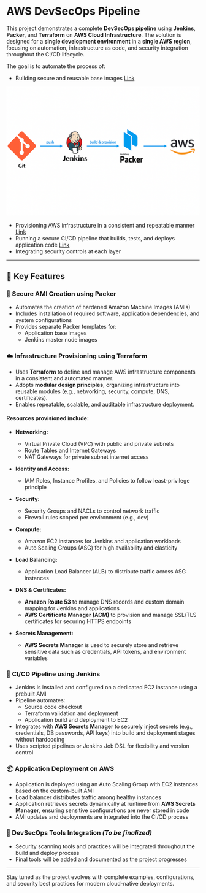 # AWS DevSecOps Pipeline

This project demonstrates a complete **DevSecOps pipeline** using **Jenkins**, **Packer**, and **Terraform** on **AWS Cloud Infrastructure**. The solution is designed for a **single development environment** in a **single AWS region**, focusing on automation, infrastructure as code, and security integration throughout the CI/CD lifecycle.

The goal is to automate the process of:
- Building secure and reusable base images  [Link](https://github.com/AmanSingh881/Creating-Golden-Image-Using-Packer.git)

![Golden image creation](Assets/GoldenImageWorkFlow.png)

- Provisioning AWS infrastructure in a consistent and repeatable manner   [Link](https://github.com/AmanSingh881/Infrastructure-as-Code-Scalable-Web-Hosting-Architecture-with-AWS-and-Terraform.git)
- Running a secure CI/CD pipeline that builds, tests, and deploys application code [Link](https://github.com/AmanSingh881/aws-devsecops-pipeline/tree/main/CI%20CD%20Pipeline)
- Integrating security controls at each layer

---

## 📌 Key Features

### 🔧 Secure AMI Creation using Packer
- Automates the creation of hardened Amazon Machine Images (AMIs)
- Includes installation of required software, application dependencies, and system configurations
- Provides separate Packer templates for:
  - Application base images
  - Jenkins master node images

### ☁️ Infrastructure Provisioning using Terraform
- Uses **Terraform** to define and manage AWS infrastructure components in a consistent and automated manner.
- Adopts **modular design principles**, organizing infrastructure into reusable modules (e.g., networking, security, compute, DNS, certificates).
- Enables repeatable, scalable, and auditable infrastructure deployment.

#### Resources provisioned include:
- **Networking:**
  - Virtual Private Cloud (VPC) with public and private subnets
  - Route Tables and Internet Gateways
  - NAT Gateways for private subnet internet access

- **Identity and Access:**
  - IAM Roles, Instance Profiles, and Policies to follow least-privilege principle

- **Security:**
  - Security Groups and NACLs to control network traffic
  - Firewall rules scoped per environment (e.g., dev)

- **Compute:**
  - Amazon EC2 instances for Jenkins and application workloads
  - Auto Scaling Groups (ASG) for high availability and elasticity

- **Load Balancing:**
  - Application Load Balancer (ALB) to distribute traffic across ASG instances

- **DNS & Certificates:**
  - **Amazon Route 53** to manage DNS records and custom domain mapping for Jenkins and applications
  - **AWS Certificate Manager (ACM)** to provision and manage SSL/TLS certificates for securing HTTPS endpoints

- **Secrets Management:**
  - **AWS Secrets Manager** is used to securely store and retrieve sensitive data such as credentials, API tokens, and environment variables

### 🚀 CI/CD Pipeline using Jenkins
- Jenkins is installed and configured on a dedicated EC2 instance using a prebuilt AMI
- Pipeline automates:
  - Source code checkout
  - Terraform validation and deployment
  - Application build and deployment to EC2
- Integrates with **AWS Secrets Manager** to securely inject secrets (e.g., credentials, DB passwords, API keys) into build and deployment stages without hardcoding
- Uses scripted pipelines or Jenkins Job DSL for flexibility and version control

### 📦 Application Deployment on AWS
- Application is deployed using an Auto Scaling Group with EC2 instances based on the custom-built AMI
- Load balancer distributes traffic among healthy instances
- Application retrieves secrets dynamically at runtime from **AWS Secrets Manager**, ensuring sensitive configurations are never stored in code
- AMI updates and deployments are integrated into the CI/CD process

### 🔐 DevSecOps Tools Integration *(To be finalized)*
- Security scanning tools and practices will be integrated throughout the build and deploy process
- Final tools will be added and documented as the project progresses

---

Stay tuned as the project evolves with complete examples, configurations, and security best practices for modern cloud-native deployments.
